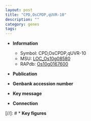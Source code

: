 ```yaml
---
layout: post
title: "CPD,OsCPDP,qUVR-10"
description: ""
category: genes
tags: 
---
```


* **Information**  
    + Symbol: CPD,OsCPDP,qUVR-10  
    + MSU: [LOC_Os10g08580](http://rice.uga.edu/cgi-bin/ORF_infopage.cgi?orf=LOC_Os10g08580)  
    + RAPdb: [Os10g0167600](http://rapdb.dna.affrc.go.jp/viewer/gbrowse_details/irgsp1?name=Os10g0167600)  

* **Publication**  

* **Genbank accession number**  

* **Key message**  

* **Connection**  

[//]: # * **Key figures**  


